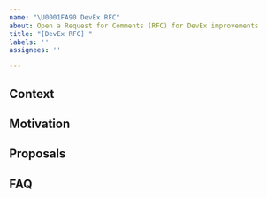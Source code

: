 ```yaml
---
name: "\U0001FA90 DevEx RFC"
about: Open a Request for Comments (RFC) for DevEx improvements
title: "[DevEx RFC] "
labels: ''
assignees: ''

---
```


<!-- See an example RFC here: https://github.com/aptos-labs/aptos-core/issues/6171 -->

## Context

<!-- Include links to relevant RFCs, issues, and discussions. -->

## Motivation

<!-- This section should summarize the problem the RFC aims to address. Specific examples are encouraged. -->

## Proposals

<!-- Given this is an RFC and not a direct proposal, you are encouraged to propose multiple solutions to the problem to stimulate discussion. Naturally, the RFC creator will have their own opinion about which solution is best. This is fine, just make sure to explain your reasoning, e.g. with pros / cons / examples. -->

## FAQ

<!-- This is expected to be a living section that the RFC creator will update throughout the course of the RFC. This way, people new to the RFC can catch up quickly on discussions that have previously occurred. Feel free to start this off with questions you anticipate. -->
